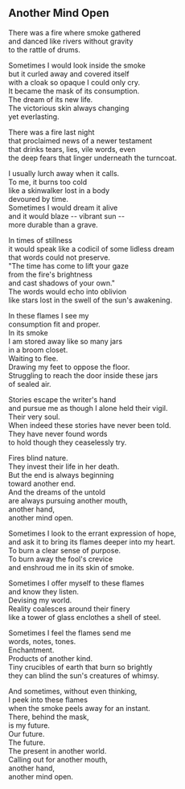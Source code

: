 Another Mind Open
-----------------

There was a fire where smoke gathered   
and danced like rivers without gravity  
to the rattle of drums.  

Sometimes I would look inside the smoke  
but it curled away and covered itself  
with a cloak so opaque I could only cry.  
It became the mask of its consumption.  
The dream of its new life.  
The victorious skin always changing  
yet everlasting.  

There was a fire last night   
that proclaimed news of a newer testament  
that drinks tears, lies, vile words, even  
the deep fears that linger underneath the turncoat.  

I usually lurch away when it calls.  
To me, it burns too cold  
like a skinwalker lost in a body   
devoured by time.  
Sometimes I would dream it alive  
and it would blaze -- vibrant sun --  
more durable than a grave.  

In times of stillness   
it would speak like a codicil of some lidless dream  
that words could not preserve.  
"The time has come to lift your gaze   
from the fire's brightness  
and cast shadows of your own."  
The words would echo into oblivion  
like stars lost in the swell of the sun's awakening.  

In these flames I see my  
consumption fit and proper.  
In its smoke  
I am stored away like so many jars  
in a broom closet.  
Waiting to flee.  
Drawing my feet to oppose the floor.  
Struggling to reach the door inside these jars   
of sealed air.  

Stories escape the writer's hand  
and pursue me as though I alone held their vigil.  
Their very soul.  
When indeed these stories have never been told.  
They have never found words  
to hold though they ceaselessly try.  

Fires blind nature.  
They invest their life in her death.  
But the end is always beginning   
toward another end.  
And the dreams of the untold  
are always pursuing another mouth,  
another hand,  
another mind open.  

Sometimes I look to the errant expression of hope,   
and ask it to bring its flames deeper into my heart.  
To burn a clear sense of purpose.  
To burn away the fool's crevice   
and enshroud me in its skin of smoke.  

Sometimes I offer myself to these flames  
and know they listen.  
Devising my world.   
Reality coalesces around their finery  
like a tower of glass enclothes a shell of steel.  

Sometimes I feel the flames send me  
words, notes, tones.   
Enchantment.  
Products of another kind.  
Tiny crucibles of earth that burn so brightly  
they can blind the sun's creatures of whimsy.  

And sometimes, without even thinking,  
I peek into these flames   
when the smoke peels away for an instant.  
There, behind the mask,  
is my future.  
Our future.  
The future.  
The present in another world.  
Calling out for another mouth,  
another hand,  
another mind open.
